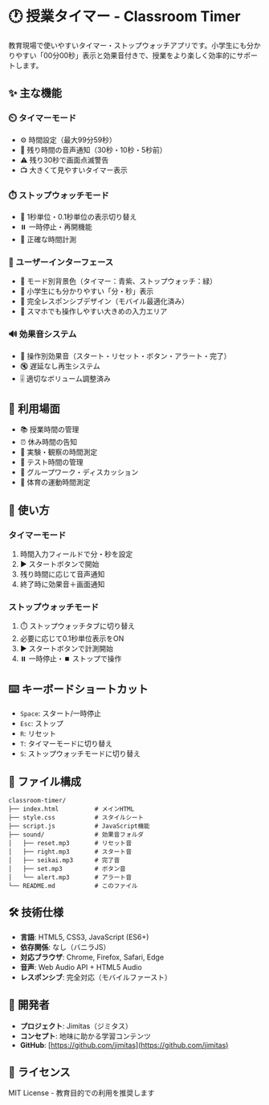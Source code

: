 # 🕐 授業タイマー - Classroom Timer

教育現場で使いやすいタイマー・ストップウォッチアプリです。小学生にも分かりやすい「00分00秒」表示と効果音付きで、授業をより楽しく効率的にサポートします。

## ✨ 主な機能

### ⏲️ タイマーモード
- ⚙️ 時間設定（最大99分59秒）
- 🔔 残り時間の音声通知（30秒・10秒・5秒前）
- ⚠️ 残り30秒で画面点滅警告
- 📺 大きくて見やすいタイマー表示

### ⏱️ ストップウォッチモード
- 📏 1秒単位・0.1秒単位の表示切り替え
- ⏸️ 一時停止・再開機能
- 🎯 正確な時間計測

### 🎨 ユーザーインターフェース
- 🌈 モード別背景色（タイマー：青紫、ストップウォッチ：緑）
- 👶 小学生にも分かりやすい「分・秒」表示
- 📱 完全レスポンシブデザイン（モバイル最適化済み）
- 📏 スマホでも操作しやすい大きめの入力エリア

### 🔊 効果音システム
- 🎵 操作別効果音（スタート・リセット・ボタン・アラート・完了）
- 🔇 遅延なし再生システム
- 🎚️ 適切なボリューム調整済み

## 🎯 利用場面
- 📚 授業時間の管理
- ⏰ 休み時間の告知
- 🧪 実験・観察の時間測定
- 📝 テスト時間の管理
- 💭 グループワーク・ディスカッション
- 🏃 体育の運動時間測定

## 🚀 使い方

### タイマーモード
1. 時間入力フィールドで分・秒を設定
2. ▶️ スタートボタンで開始
3. 残り時間に応じて音声通知
4. 終了時に効果音＋画面通知

### ストップウォッチモード
1. ⏱️ ストップウォッチタブに切り替え
2. 必要に応じて0.1秒単位表示をON
3. ▶️ スタートボタンで計測開始
4. ⏸️ 一時停止・⏹️ ストップで操作

## ⌨️ キーボードショートカット
- `Space`: スタート/一時停止
- `Esc`: ストップ
- `R`: リセット
- `T`: タイマーモードに切り替え
- `S`: ストップウォッチモードに切り替え

## 📁 ファイル構成
```
classroom-timer/
├── index.html          # メインHTML
├── style.css           # スタイルシート
├── script.js           # JavaScript機能
├── sound/              # 効果音フォルダ
│   ├── reset.mp3       # リセット音
│   ├── right.mp3       # スタート音
│   ├── seikai.mp3      # 完了音
│   ├── set.mp3         # ボタン音
│   └── alert.mp3       # アラート音
└── README.md           # このファイル
```

## 🛠️ 技術仕様
- **言語**: HTML5, CSS3, JavaScript (ES6+)
- **依存関係**: なし（バニラJS）
- **対応ブラウザ**: Chrome, Firefox, Safari, Edge
- **音声**: Web Audio API + HTML5 Audio
- **レスポンシブ**: 完全対応（モバイルファースト）

## 🤝 開発者
- **プロジェクト**: Jimitas（ジミタス）
- **コンセプト**: 地味に助かる学習コンテンツ
- **GitHub**: [https://github.com/jimitas](https://github.com/jimitas)

## 📄 ライセンス
MIT License - 教育目的での利用を推奨します